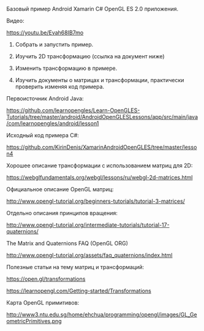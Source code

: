 ﻿Базовый пример Android Xamarin C# OpenGL ES 2.0 приложения. 

Видео:

https://youtu.be/Evah68IB7mo

1) Собрать и запустить пример.

2) Изучить 2D трансформацию (ссылка на документ ниже)

3) Изменить трансформацию в примере.

4) Изучить документы о матрицах и трансформации, практически проверить изменяя код примера. 


Первоисточник Android Java:

https://github.com/learnopengles/Learn-OpenGLES-Tutorials/tree/master/android/AndroidOpenGLESLessons/app/src/main/java/com/learnopengles/android/lesson1

Исходный код примера C#:

https://github.com/KirinDenis/XamarinAndroidOpenGLES/tree/master/lesson4


Хорошее описание трансформации с использованием матриц для 2D:

https://webglfundamentals.org/webgl/lessons/ru/webgl-2d-matrices.html

Официальное описание OpenGL матриц:

http://www.opengl-tutorial.org/beginners-tutorials/tutorial-3-matrices/

Отдельно описания принципов вращения:

http://www.opengl-tutorial.org/intermediate-tutorials/tutorial-17-quaternions/

The Matrix and Quaternions FAQ (OpenGL ORG)

http://www.opengl-tutorial.org/assets/faq_quaternions/index.html


Полезные статьи на тему матриц и трансформаций:

https://open.gl/transformations

https://learnopengl.com/Getting-started/Transformations


Карта OpenGL примитивов:

http://www3.ntu.edu.sg/home/ehchua/programming/opengl/images/GL_GeometricPrimitives.png


